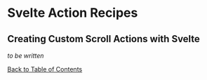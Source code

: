 # Svelte Action Recipes

<!-- START doctoc generated TOC please keep comment here to allow auto update -->
<!-- DON'T EDIT THIS SECTION, INSTEAD RE-RUN doctoc TO UPDATE -->
<!-- END doctoc generated TOC please keep comment here to allow auto update -->

## Creating Custom Scroll Actions with Svelte

_to be written_

[Back to Table of Contents](https://github.com/svelte-society/recipes-mvp#table-of-contents)

